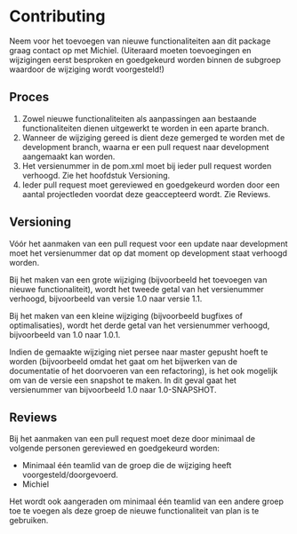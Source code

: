 # Contributing

Neem voor het toevoegen van nieuwe functionaliteiten aan dit package graag contact op met Michiel. (Uiteraard moeten toevoegingen en wijzigingen eerst besproken en goedgekeurd worden binnen de subgroep waardoor de wijziging wordt voorgesteld!)

## Proces

1. Zowel nieuwe functionaliteiten als aanpassingen aan bestaande functionaliteiten dienen uitgewerkt te worden in een aparte branch.
2. Wanneer de wijziging gereed is dient deze gemerged te worden met de development branch, waarna er een pull request naar development aangemaakt kan worden.
3. Het versienummer in de pom.xml moet bij ieder pull request worden verhoogd. Zie het hoofdstuk Versioning.
4. Ieder pull request moet gereviewed en goedgekeurd worden door een aantal projectleden voordat deze geaccepteerd wordt. Zie Reviews.

## Versioning

Vóór het aanmaken van een pull request voor een update naar development moet het versienummer dat op dat moment op development staat verhoogd worden.

Bij het maken van een grote wijziging (bijvoorbeeld het toevoegen van nieuwe functionaliteit), wordt het tweede getal van het versienummer verhoogd, bijvoorbeeld van versie 1.0 naar versie 1.1.

Bij het maken van een kleine wijziging (bijvoorbeeld bugfixes of optimalisaties), wordt het derde getal van het versienummer verhoogd, bijvoorbeeld van 1.0 naar 1.0.1.

Indien de gemaakte wijziging niet persee naar master gepusht hoeft te worden (bijvoorbeeld omdat het gaat om het bijwerken van de documentatie of het doorvoeren van een refactoring), is het ook mogelijk om van de versie een snapshot te maken. In dit geval gaat het versienummer van bijvoorbeeld 1.0 naar 1.0-SNAPSHOT.

## Reviews

Bij het aanmaken van een pull request moet deze door minimaal de volgende personen gereviewed en goedgekeurd worden:

- Minimaal één teamlid van de groep die de wijziging heeft voorgesteld/doorgevoerd.
- Michiel

Het wordt ook aangeraden om minimaal één teamlid van een andere groep toe te voegen als deze groep de nieuwe functionaliteit van plan is te gebruiken.
